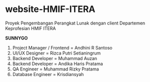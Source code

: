 # website-HMIF-ITERA
Proyek Pengembangan Perangkat Lunak dengan client Departemen Keprofesian HMIF ITERA

**SUNNYGO**
1. Project Manager / Frontend = Andhini R Santoso
2. UI/UX Designer = Rizca Putri Setianingrum
3. Backend Developer = Muhammad Auzan
4. Backend Developer = Andika Haris Pratama
5. QA Engineer = Muhammad Rizky Pratama
6. Database Engineer = Krisdiansyah
